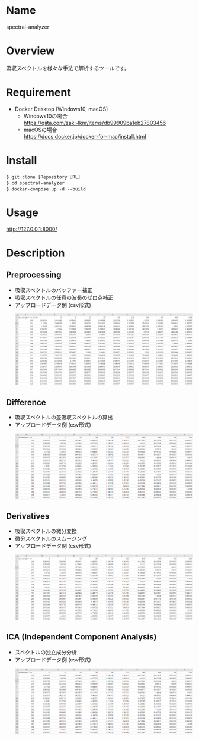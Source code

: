 Name
===
spectral-analyzer 

Overview
===
吸収スペクトルを様々な手法で解析するツールです。


Requirement
===
- Docker Desktop (Windows10, macOS)
  - Windows10の場合  
https://qiita.com/zaki-lknr/items/db99909ba1eb27803456
  - macOSの場合  
https://docs.docker.jp/docker-for-mac/install.html


Install
===
```
$ git clone [Repository URL]
$ cd spectral-analyzer
$ docker-compose up -d --build
```

Usage
===
http://127.0.0.1:8000/


Description
===

## Preprocessing
- 吸収スペクトルのバッファー補正
- 吸収スペクトルの任意の波長のゼロ点補正
- アップロードデータ例 (csv形式)
  <div align="left">
    <p><img src="app/description/img/data1.png" width="600" /></p>
  </div>

## Difference
- 吸収スペクトルの差吸収スペクトルの算出
- アップロードデータ例 (csv形式)
  <div align="left">
    <p><img src="app/description/img/data2.png" width="600" /></p>
  </div>
## Derivatives
- 吸収スペクトルの微分変換
- 微分スペクトルのスムージング
- アップロードデータ例 (csv形式)
  <div align="left">
    <p><img src="app/description/img/data2.png" width="600" /></p>
  </div>
## ICA (Independent Component Analysis)
- スペクトルの独立成分分析
- アップロードデータ例 (csv形式)
  <div align="left">
    <p><img src="app/description/img/data2.png" width="600" /></p>
  </div>


